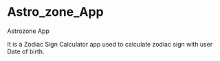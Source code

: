 # Astro_zone_App
Astrozone App

It is a Zodiac Sign Calculator app used to calculate zodiac sign with user Date of birth.
